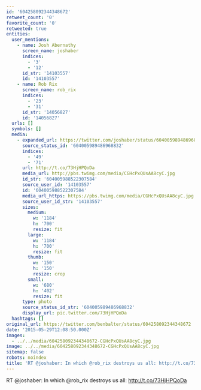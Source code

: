 ```yaml
---
id: '604258092344348672'
retweet_count: '0'
favorite_count: '0'
retweeted: true
entities:
  user_mentions:
    - name: Josh Abernathy
      screen_name: joshaber
      indices:
        - '3'
        - '12'
      id_str: '14103557'
      id: '14103557'
    - name: Rob Rix‎
      screen_name: rob_rix
      indices:
        - '23'
        - '31'
      id_str: '14056827'
      id: '14056827'
  urls: []
  symbols: []
  media:
    - expanded_url: https://twitter.com/joshaber/status/604005989486968832/photo/1
      source_status_id: '604005989486968832'
      indices:
        - '49'
        - '71'
      url: http://t.co/73HjHPQoDa
      media_url: http://pbs.twimg.com/media/CGHcPxQUsAA8cyC.jpg
      id_str: '604005988522307584'
      source_user_id: '14103557'
      id: '604005988522307584'
      media_url_https: https://pbs.twimg.com/media/CGHcPxQUsAA8cyC.jpg
      source_user_id_str: '14103557'
      sizes:
        medium:
          w: '1184'
          h: '700'
          resize: fit
        large:
          w: '1184'
          h: '700'
          resize: fit
        thumb:
          w: '150'
          h: '150'
          resize: crop
        small:
          w: '680'
          h: '402'
          resize: fit
      type: photo
      source_status_id_str: '604005989486968832'
      display_url: pic.twitter.com/73HjHPQoDa
  hashtags: []
original_url: https://twitter.com/benbalter/status/604258092344348672
date: '2015-05-29T12:08:50.000Z'
images:
  - ../../media/604258092344348672-CGHcPxQUsAA8cyC.jpg
image: ../../media/604258092344348672-CGHcPxQUsAA8cyC.jpg
sitemap: false
robots: noindex
title: 'RT @joshaber: In which @rob_rix destroys us all: http://t.co/73HjHPQoDa'
---
```


RT @joshaber: In which @rob_rix destroys us all: http://t.co/73HjHPQoDa
